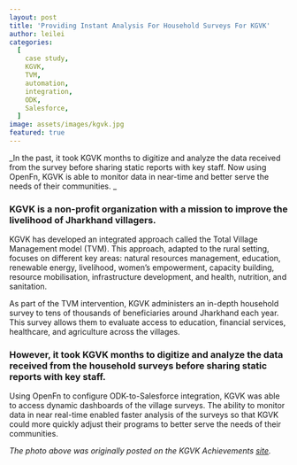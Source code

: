 ```yaml
---
layout: post
title: 'Providing Instant Analysis For Household Surveys For KGVK'
author: leilei
categories:
  [
    case study,
    KGVK,
    TVM,
    automation,
    integration,
    ODK,
    Salesforce,
  ]
image: assets/images/kgvk.jpg
featured: true
---
```


_In the past, it took KGVK months to digitize and analyze the data received from the survey before sharing static reports with key staff. Now using OpenFn, KGVK is able to monitor data in near-time and better serve the needs of their communities. _

### KGVK is a non-profit organization with a mission to improve the livelihood of Jharkhand villagers.

KGVK has developed an integrated approach called the Total Village Management model (TVM). This approach, adapted to the rural setting, focuses on different key areas: natural resources management, education, renewable energy, livelihood, women’s empowerment, capacity building, resource mobilisation, infrastructure development, and health, nutrition, and sanitation. 

As part of the TVM intervention, KGVK administers an in-depth household survey to tens of thousands of beneficiaries around Jharkhand each year. This survey allows them to evaluate access to education, financial services, healthcare, and agriculture across the villages.

### However, it took KGVK months to digitize and analyze the data received from the household surveys before sharing static reports with key staff. 

Using OpenFn to configure ODK-to-Salesforce integration, KGVK was able to access dynamic dashboards of the village surveys. The ability to monitor data in near real-time enabled  faster analysis of the surveys so that KGVK could more quickly adjust their programs to better serve the needs of their communities. 

_The photo above was originally posted on the KGVK Achievements [site](https://www.kgvk.org/achievements.html)._

